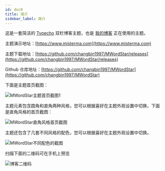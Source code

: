 ```yaml
---
id: doc0
title: 简介
sidebar_label: 简介
---
```


这是一套简洁的 [Typecho](https://typecho.org/) 双栏博客主题，也是 [我的博客](https://www.misterma.com/) 正在使用的主题。

主题演示地址：[https://www.misterma.com](https://www.misterma.com) 

主题下载地址：[https://github.com/changbin1997/MWordStar/releases](https://github.com/changbin1997/MWordStar/releases)

Github 仓库地址：[https://github.com/changbin1997/MWordStar](https://github.com/changbin1997/MWordStar)

下面是主题首页截图：

![MWordStar主题首页截图1](https://www.misterma.com/img/MWordStar%E4%B8%BB%E9%A2%98%E9%A6%96%E9%A1%B5%E6%88%AA%E5%9B%BE1.png)

主题元素包含圆角和直角两种风格，您可以根据喜好在主题外观设置中切换，下面是直角风格的首页截图：

![MWordStar直角风格首页截图](https://www.misterma.com/img/MWordStar%E7%9B%B4%E8%A7%92%E9%A3%8E%E6%A0%BC%E9%A6%96%E9%A1%B5%E6%88%AA%E5%9B%BE.jpg)

主题还包含了几套不同风格的配色，您可以根据喜好在主题外观设置中切换。

![MWordStar不同配色的截图](https://www.misterma.com/img/MWordStar%E4%B8%8D%E5%90%8C%E9%85%8D%E8%89%B2%E7%9A%84%E6%88%AA%E5%9B%BE.jpg)

扫描下面的二维码可在手机上预览

![博客二维码](https://i.loli.net/2020/02/11/tBgUvqE1CcNHFLe.png)